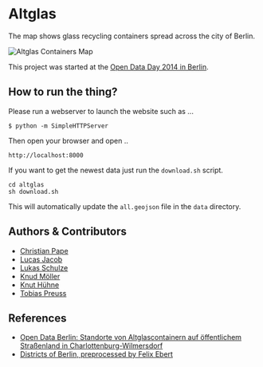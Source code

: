 # Altglas

The map shows glass recycling containers spread across the city of Berlin.

![Altglas Containers Map](/screenshot.png "Altglas Containers Map")


This project was started at the [Open Data Day 2014 in Berlin][opendataday-2014-berlin].


## How to run the thing?

Please run a webserver to launch the website such as ...

```
$ python -m SimpleHTTPServer
```

Then open your browser and open ..

```
http://localhost:8000
```

If you want to get the newest data just run the `download.sh` script.
```
cd altglas
sh download.sh
```
This will automatically update the `all.geojson` file in the `data` directory.

## Authors & Contributors

* [Christian Pape](https://github.com/cpape)
* [Lucas Jacob](https://github.com/LucasJ)
* [Lukas Schulze](https://github.com/lspcity)
* [Knud Möller](http://datalysator.com)
* [Knut Hühne](https://github.com/k-nut)
* [Tobias Preuss](https://github.com/johnjohndoe)



## References

* [Open Data Berlin: Standorte von Altglascontainern auf öffentlichem Straßenland in Charlottenburg-Wilmersdorf][glass-container-cw]
* [Districts of Berlin, preprocessed by Felix Ebert][felixs-berlin-bezirke]



[opendataday-2014-berlin]: http://de.opendataday.org/berlin/
[glass-container-cw]: http://daten.berlin.de/datensaetze/standorte-von-altglascontainern-auf-%C3%B6ffentlichem-stra%C3%9Fenland-charlottenburg-1
[felixs-berlin-bezirke]: http://felixebert.de/energyhackday/data/Berlin-Bezirke.geojson
